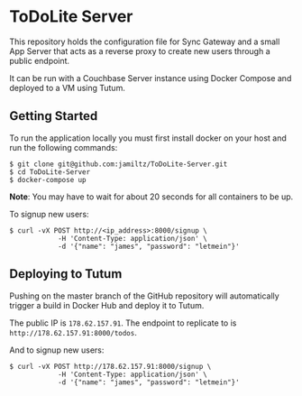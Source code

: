 # ToDoLite Server

This repository holds the configuration file for Sync Gateway and a small App Server that acts as a reverse proxy to create new users through a public endpoint.

It can be run with a Couchbase Server instance using Docker Compose and deployed to a VM using Tutum.

## Getting Started

To run the application locally you must first install docker on your host and run the following commands:

```
$ git clone git@github.com:jamiltz/ToDoLite-Server.git
$ cd ToDoLite-Server
$ docker-compose up
```

**Note**: You may have to wait for about 20 seconds for all containers to be up.

To signup new users:

```
$ curl -vX POST http://<ip_address>:8000/signup \
			-H 'Content-Type: application/json' \
			-d '{"name": "james", "password": "letmein"}'
```

## Deploying to Tutum

Pushing on the master branch of the GitHub repository will automatically trigger a build in Docker Hub and deploy it to Tutum.

The public IP is `178.62.157.91`. The endpoint to replicate to is `http://178.62.157.91:8000/todos`.

And to signup new users:

```
$ curl -vX POST http://178.62.157.91:8000/signup \
			-H 'Content-Type: application/json' \
			-d '{"name": "james", "password": "letmein"}'
```
